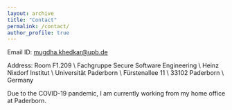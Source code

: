 ```yaml
---
layout: archive
title: "Contact"
permalink: /contact/
author_profile: true
---
```



Email ID: mugdha.khedkar@upb.de

Address: Room F1.209 \\
Fachgruppe Secure Software Engineering \\
Heinz Nixdorf Institut \\
Universität Paderborn \\
Fürstenallee 11 \\
33102 Paderborn \\
Germany

Due to the COVID-19 pandemic, I am currently working from my home office at Paderborn.
